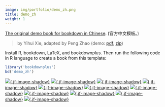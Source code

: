 ```yaml
---
image: img/portfolio/demo_zh.png
title: demo_zh
weight: 1
---
```


[The original demo book for bookdown in Chinese](https://github.com/yihui/bookdown-chinese). (官方中文模板。)

> by Yihui Xie, adapted by Peng Zhao (demo: [pdf](https://github.com/pzhaonet/bookdownplus/raw/master/inst2/demo_zh/showcase/yihui_zh.pdf), [zip](https://github.com/pzhaonet/bookdownplus/raw/master/inst/templates/demo_zh.zip))

<!--more-->

Install R, bookdown, LaTeX, and bookdownplus. Then run the following code in R language to create a book from this template:

```r
library('bookdownplus')
bd('demo_zh')
```
[![](https://github.com/pzhaonet/bookdownplus/raw/master/inst2/demo_zh/showcase/cover.png){.jf-image-shadow}](https://github.com/pzhaonet/bookdownplus/raw/master/inst2/demo_zh/showcase/cover.png)
[![](https://github.com/pzhaonet/bookdownplus/raw/master/inst2/demo_zh/showcase/yihui_zh10.png){.jf-image-shadow}](https://github.com/pzhaonet/bookdownplus/raw/master/inst2/demo_zh/showcase/yihui_zh10.png)
[![](https://github.com/pzhaonet/bookdownplus/raw/master/inst2/demo_zh/showcase/yihui_zh11.png){.jf-image-shadow}](https://github.com/pzhaonet/bookdownplus/raw/master/inst2/demo_zh/showcase/yihui_zh11.png)
[![](https://github.com/pzhaonet/bookdownplus/raw/master/inst2/demo_zh/showcase/yihui_zh14.png){.jf-image-shadow}](https://github.com/pzhaonet/bookdownplus/raw/master/inst2/demo_zh/showcase/yihui_zh14.png)
[![](https://github.com/pzhaonet/bookdownplus/raw/master/inst2/demo_zh/showcase/yihui_zh15.png){.jf-image-shadow}](https://github.com/pzhaonet/bookdownplus/raw/master/inst2/demo_zh/showcase/yihui_zh15.png)
[![](https://github.com/pzhaonet/bookdownplus/raw/master/inst2/demo_zh/showcase/yihui_zh17.png){.jf-image-shadow}](https://github.com/pzhaonet/bookdownplus/raw/master/inst2/demo_zh/showcase/yihui_zh17.png)
[![](https://github.com/pzhaonet/bookdownplus/raw/master/inst2/demo_zh/showcase/yihui_zh19.png){.jf-image-shadow}](https://github.com/pzhaonet/bookdownplus/raw/master/inst2/demo_zh/showcase/yihui_zh19.png)
[![](https://github.com/pzhaonet/bookdownplus/raw/master/inst2/demo_zh/showcase/yihui_zh3.png){.jf-image-shadow}](https://github.com/pzhaonet/bookdownplus/raw/master/inst2/demo_zh/showcase/yihui_zh3.png)
[![](https://github.com/pzhaonet/bookdownplus/raw/master/inst2/demo_zh/showcase/yihui_zh5.png){.jf-image-shadow}](https://github.com/pzhaonet/bookdownplus/raw/master/inst2/demo_zh/showcase/yihui_zh5.png)
[![](https://github.com/pzhaonet/bookdownplus/raw/master/inst2/demo_zh/showcase/yihui_zh7.png){.jf-image-shadow}](https://github.com/pzhaonet/bookdownplus/raw/master/inst2/demo_zh/showcase/yihui_zh7.png)
[![](https://github.com/pzhaonet/bookdownplus/raw/master/inst2/demo_zh/showcase/yihui_zh9.png){.jf-image-shadow}](https://github.com/pzhaonet/bookdownplus/raw/master/inst2/demo_zh/showcase/yihui_zh9.png)

